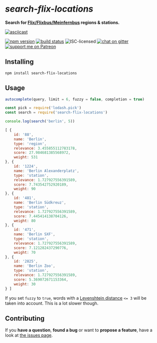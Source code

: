 # *search-flix-locations*

**Search for [Flix/Flixbus/Meinfernbus](https://flixbus.de/) regions & stations.**

[![asciicast](https://asciinema.org/a/181177.png)](https://asciinema.org/a/181177)

[![npm version](https://img.shields.io/npm/v/search-flix-locations.svg)](https://www.npmjs.com/package/search-flix-locations)
[![build status](https://img.shields.io/travis/derhuerst/search-flix-locations.svg)](https://travis-ci.org/derhuerst/search-flix-locations)
![ISC-licensed](https://img.shields.io/github/license/derhuerst/search-flix-locations.svg)
[![chat on gitter](https://badges.gitter.im/derhuerst.svg)](https://gitter.im/derhuerst)
[![support me on Patreon](https://img.shields.io/badge/support%20me-on%20patreon-fa7664.svg)](https://patreon.com/derhuerst)


## Installing

```shell
npm install search-flix-locations
```


## Usage

```js
autocomplete(query, limit = 6, fuzzy = false, completion = true)
```

```js
const pick = require('lodash.pick')
const search = require('search-flix-locations')

console.log(search('berlin', 5))
```

```js
[ {
    id: '88',
    name: 'Berlin',
    type: 'region',
    relevance: 3.455855112783178,
    score: 27.984681385568972,
    weight: 531
}, {
    id: '1224',
    name: 'Berlin Alexanderplatz',
    type: 'station',
    relevance: 1.727927556391589,
    score: 7.743542752920189,
    weight: 90
}, {
    id: '481',
    name: 'Berlin Südkreuz',
    type: 'station',
    relevance: 1.727927556391589,
    score: 7.445414138704126,
    weight: 80
}, {
    id: '471',
    name: 'Berlin SXF',
    type: 'station',
    relevance: 1.727927556391589,
    score: 7.121282437290776,
    weight: 70
}, {
    id: '2825',
    name: 'Berlin Zoo',
    type: 'station',
    relevance: 1.727927556391589,
    score: 5.369072671153364,
    weight: 30
} ]
```

If you set `fuzzy` to `true`, words with a [Levenshtein distance](https://en.wikipedia.org/wiki/Levenshtein_distance) `<= 3` will be taken into account. This is a lot slower though.


## Contributing

If you **have a question**, **found a bug** or want to **propose a feature**, have a look at [the issues page](https://github.com/derhuerst/search-flix-locations/issues).
